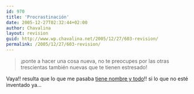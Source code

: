 ```yaml
---
id: 970
title: 'Procrastinación'
date: 2005-12-27T02:32:44+02:00
author: Chavalina
layout: revision
guid: http://www.wp.chavalina.net/2005/12/27/603-revision/
permalink: /2005/12/27/603-revision/
---
```

> &iexcl;ponte a hacer una cosa nueva, no te preocupes por las otras trescientas también nuevas que te tienen estresado!

Vaya!! resulta que lo que me pasaba <a href="http://www.microsiervos.com/archivo/mundoreal/procrastinacion.html" target="_blank">tiene nombre y todo</a>!! si lo que no esté inventado ya…